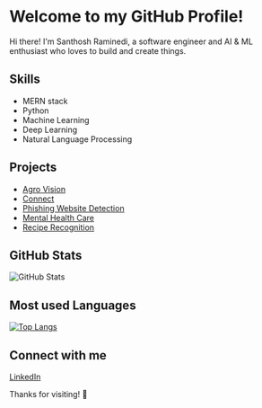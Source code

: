 # Welcome to my GitHub Profile!

Hi there! I'm  Santhosh Raminedi, a software engineer and AI & ML enthusiast who loves to build and create things. 


## Skills
- MERN stack
- Python
- Machine Learning
- Deep Learning
- Natural Language Processing

## Projects
- [Agro Vision](https://github.com/Santhosh2231/TRINIT_594092-U315F9MO_ML)
- [Connect](https://github.com/Santhosh2231/Connect-mern)
- [Phishing Website Detection](https://github.com/Santhosh2231/Phishing-website-Detection)
- [Mental Health Care](https://github.com/Santhosh2231/Mental-Health-Care-website)
- [Recipe Recognition](https://github.com/smartinternz02/SI-GuidedProject-49318-1652766389)


## GitHub Stats
![GitHub Stats](https://github-readme-stats.vercel.app/api?username=Santhosh2231&count_private=true&show_icons=true)

## Most used Languages
[![Top Langs](https://github-readme-stats.vercel.app/api/top-langs/?username=Santhosh2231&layout=compact&langs_count=8)](https://github.com/anuraghazra/github-readme-stats)

## Connect with me
[LinkedIn](https://www.linkedin.com/in/raminedisanthosh22/)

Thanks for visiting! 🚀

